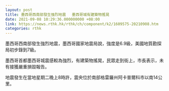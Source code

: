 ```yaml
---
layout: post
title: 墨西哥西南部發生強烈地震 　墨西哥城有建築物搖晃
date: 2021-09-08 10:29:36.000000000 +08:00
link: https://news.rthk.hk/rthk/ch/component/k2/1609575-20210908.htm
categories: rthk
---
```


墨西哥西南部發生強烈地震，墨西哥國家地震局說，強度是6.9級，美國地質勘探局初步錄到7級。

墨西哥首都墨西哥城震感較為強烈，有建築物搖晃，民眾走到街上，市長表示，未有接獲嚴重損毀報告。

地震發生在當地星期二晚上8時許，震央位於南部格雷羅州阿卡普爾科市以南14公里。
